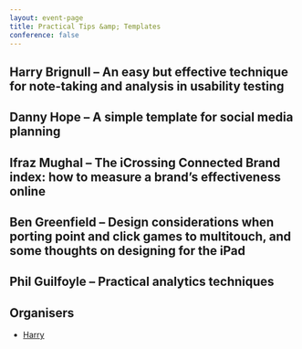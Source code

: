 ```yaml
---
layout: event-page
title: Practical Tips &amp; Templates
conference: false
---
```


## Harry Brignull – An easy but effective technique for note-taking and analysis in usability testing

## Danny Hope – A simple template for social media planning

## Ifraz Mughal – The iCrossing Connected Brand index: how to measure a brand’s effectiveness online

## Ben Greenfield – Design considerations when porting point and click games to multitouch, and some thoughts on designing for the iPad

## Phil Guilfoyle – Practical analytics techniques

## Organisers

- <a href="http://uxbrighton.org.uk/about/#harry">Harry</a>